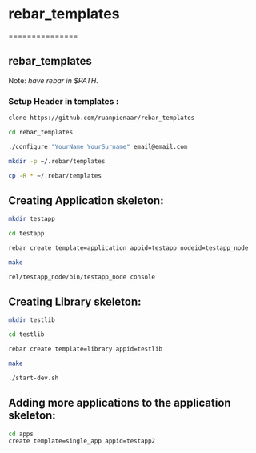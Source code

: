 # rebar_templates
===============

## rebar_templates

Note: *have rebar in $PATH.*

### Setup Header in templates :

```bash
clone https://github.com/ruanpienaar/rebar_templates
```

```bash
cd rebar_templates
```

```bash
./configure "YourName YourSurname" email@email.com
```

```bash
mkdir -p ~/.rebar/templates
```

```bash
cp -R * ~/.rebar/templates
```

## Creating Application skeleton:

```bash
mkdir testapp
```

```bash
cd testapp
```

```bash
rebar create template=application appid=testapp nodeid=testapp_node
```

```bash
make
```

```bash
rel/testapp_node/bin/testapp_node console
```

## Creating Library skeleton:

```bash
mkdir testlib
```

```bash
cd testlib
```

```bash
rebar create template=library appid=testlib
```

```bash
make
```

```bash
./start-dev.sh
```

## Adding more applications to the application skeleton:

```bash
cd apps
create template=single_app appid=testapp2
```
